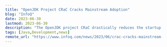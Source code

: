 ```yaml
---
title: "OpenJDK Project CRaC Cracks Mainstream Adoption"
blog: "InfoQ"
date: 2023-06-30
lastmod: 2023-06-30
description: "The OpenJDK project CRaC drastically reduces the startup time of a Java application and its Time to Peak performance. It does so by taking a memory snapshot at runtime and restoring it in later runs. Azul, the creator of CRaC, now ships an OpenJDK 17 distribution with built-in support for CRaC. Micronaut and Quarkus already support CRaC, and Spring Framework will do so in November 2023. By Karsten Silz, Simon Ritter"
tags: [Java,Development,news]
remote_url: "https://www.infoq.com/news/2023/06/crac-cracks-mainstream-adoption/?utm_campaign=infoq_content&utm_source=infoq&utm_medium=feed&utm_term=Java"
---
```

